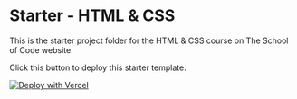 # Starter - HTML & CSS

This is the starter project folder for the HTML & CSS course on The School of Code website. 

Click this button to deploy this starter template. 

[![Deploy with Vercel](https://vercel.com/button)](https://vercel.com/new/clone?repository-url=https%3A%2F%2Fgithub.com%2Fthe-school-of-code%2Fstarter-html-css&project-name=starter-html-css&repository-name=starter-html-css)
